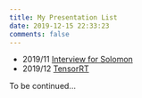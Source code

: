 ```yaml
---
title: My Presentation List
date: 2019-12-15 22:33:23
comments: false
---
```


- 2019/11  [Interview for Solomon](https://docs.google.com/presentation/d/e/2PACX-1vSUPwEwlOlgsG6LQebx3UzAzr-lzygj_Lr2W5zCpxqwoQ4KqV-C7QAgBcRVn1z4vPfaqDUc4bdmfMat/pub?start=false&loop=false&delayms=3000)
- 2019/12  [TensorRT](../demo/slides-tensorrt.html)


To be continued...
